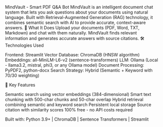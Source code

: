 MindVault - Smart PDF Q&A Bot
MindVault is an intelligent document chat system that lets you ask questions about your documents using natural language. Built with Retrieval-Augmented Generation (RAG) technology, it combines semantic search with AI to provide accurate, context-aware answers.
🎯 What It Does
Upload your documents (PDF, Word, TXT, Markdown) and chat with them naturally. MindVault finds relevant information and generates accurate answers with source citations.
🛠️ Technologies Used

Frontend: Streamlit
Vector Database: ChromaDB (HNSW algorithm)
Embeddings: all-MiniLM-L6-v2 (sentence-transformers)
LLM: Ollama (Local - llama3.2, mistral, phi3, or any Ollama model)
Document Processing: PyPDF2, python-docx
Search Strategy: Hybrid (Semantic + Keyword with 70/30 weighting)

🔑 Key Features

Semantic search using vector embeddings (384-dimensional)
Smart text chunking with 500-char chunks and 50-char overlap
Hybrid retrieval combining semantic and keyword search
Persistent local storage
Source citation with similarity scores
100% free - no API costs required


Built with: Python 3.9+ | ChromaDB | Sentence Transformers | Streamlit
